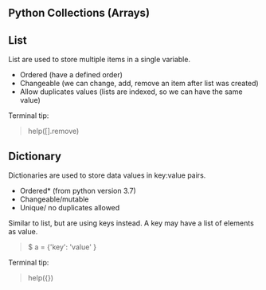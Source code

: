 Python Collections (Arrays)
--

List
--

List are used to store multiple items in a single variable.

* Ordered (have a defined order)
* Changeable (we can change, add, remove an item after list was created)
* Allow duplicates values (lists are indexed, so we can have the same value)

Terminal tip:
> help([].remove)


Dictionary
--

Dictionaries are used to store data values in key:value pairs.


* Ordered* (from python version 3.7)
* Changeable/mutable
* Unique/ no duplicates allowed

Similar to list, but are using keys instead.
A key may have a list of elements as value.

> $ a = {'key': 'value' }

Terminal tip:
 > help({})